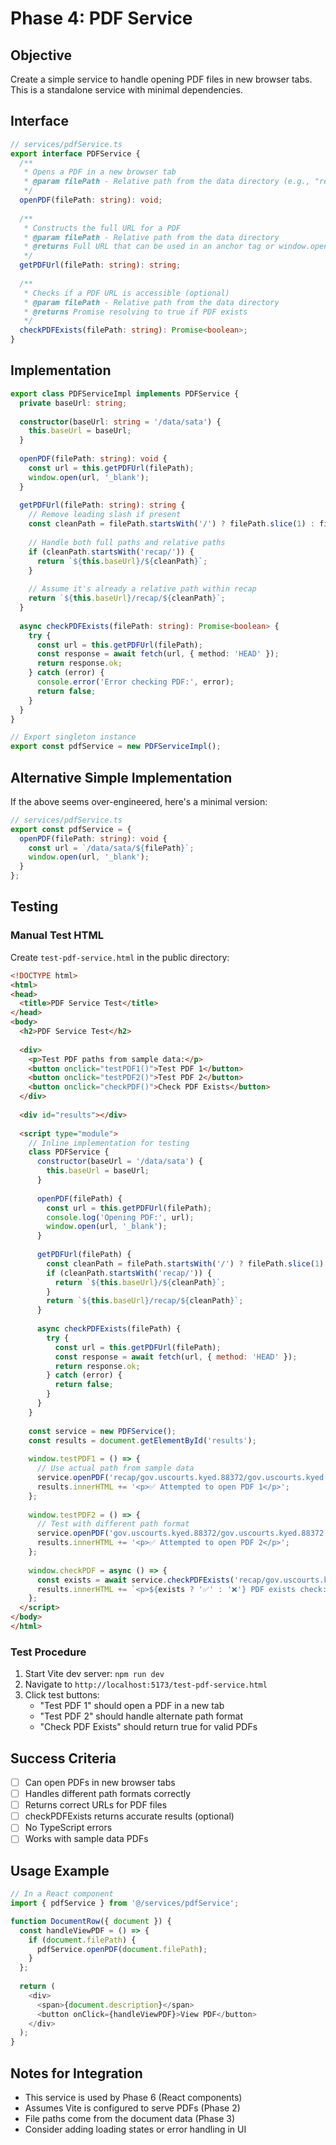 # Phase 4: PDF Service

## Objective

Create a simple service to handle opening PDF files in new browser tabs. This is a standalone service with minimal dependencies.

## Interface

```typescript
// services/pdfService.ts
export interface PDFService {
  /**
   * Opens a PDF in a new browser tab
   * @param filePath - Relative path from the data directory (e.g., "recap/gov.uscourts.nysb.290325/file.pdf")
   */
  openPDF(filePath: string): void;
  
  /**
   * Constructs the full URL for a PDF
   * @param filePath - Relative path from the data directory
   * @returns Full URL that can be used in an anchor tag or window.open
   */
  getPDFUrl(filePath: string): string;
  
  /**
   * Checks if a PDF URL is accessible (optional)
   * @param filePath - Relative path from the data directory
   * @returns Promise resolving to true if PDF exists
   */
  checkPDFExists(filePath: string): Promise<boolean>;
}
```

## Implementation

```typescript
export class PDFServiceImpl implements PDFService {
  private baseUrl: string;
  
  constructor(baseUrl: string = '/data/sata') {
    this.baseUrl = baseUrl;
  }
  
  openPDF(filePath: string): void {
    const url = this.getPDFUrl(filePath);
    window.open(url, '_blank');
  }
  
  getPDFUrl(filePath: string): string {
    // Remove leading slash if present
    const cleanPath = filePath.startsWith('/') ? filePath.slice(1) : filePath;
    
    // Handle both full paths and relative paths
    if (cleanPath.startsWith('recap/')) {
      return `${this.baseUrl}/${cleanPath}`;
    }
    
    // Assume it's already a relative path within recap
    return `${this.baseUrl}/recap/${cleanPath}`;
  }
  
  async checkPDFExists(filePath: string): Promise<boolean> {
    try {
      const url = this.getPDFUrl(filePath);
      const response = await fetch(url, { method: 'HEAD' });
      return response.ok;
    } catch (error) {
      console.error('Error checking PDF:', error);
      return false;
    }
  }
}

// Export singleton instance
export const pdfService = new PDFServiceImpl();
```

## Alternative Simple Implementation

If the above seems over-engineered, here's a minimal version:

```typescript
// services/pdfService.ts
export const pdfService = {
  openPDF(filePath: string): void {
    const url = `/data/sata/${filePath}`;
    window.open(url, '_blank');
  }
};
```

## Testing

### Manual Test HTML

Create `test-pdf-service.html` in the public directory:

```html
<!DOCTYPE html>
<html>
<head>
  <title>PDF Service Test</title>
</head>
<body>
  <h2>PDF Service Test</h2>
  
  <div>
    <p>Test PDF paths from sample data:</p>
    <button onclick="testPDF1()">Test PDF 1</button>
    <button onclick="testPDF2()">Test PDF 2</button>
    <button onclick="checkPDF()">Check PDF Exists</button>
  </div>
  
  <div id="results"></div>
  
  <script type="module">
    // Inline implementation for testing
    class PDFService {
      constructor(baseUrl = '/data/sata') {
        this.baseUrl = baseUrl;
      }
      
      openPDF(filePath) {
        const url = this.getPDFUrl(filePath);
        console.log('Opening PDF:', url);
        window.open(url, '_blank');
      }
      
      getPDFUrl(filePath) {
        const cleanPath = filePath.startsWith('/') ? filePath.slice(1) : filePath;
        if (cleanPath.startsWith('recap/')) {
          return `${this.baseUrl}/${cleanPath}`;
        }
        return `${this.baseUrl}/recap/${cleanPath}`;
      }
      
      async checkPDFExists(filePath) {
        try {
          const url = this.getPDFUrl(filePath);
          const response = await fetch(url, { method: 'HEAD' });
          return response.ok;
        } catch (error) {
          return false;
        }
      }
    }
    
    const service = new PDFService();
    const results = document.getElementById('results');
    
    window.testPDF1 = () => {
      // Use actual path from sample data
      service.openPDF('recap/gov.uscourts.kyed.88372/gov.uscourts.kyed.88372.1.0.pdf');
      results.innerHTML += '<p>✅ Attempted to open PDF 1</p>';
    };
    
    window.testPDF2 = () => {
      // Test with different path format
      service.openPDF('gov.uscourts.kyed.88372/gov.uscourts.kyed.88372.15.0.pdf');
      results.innerHTML += '<p>✅ Attempted to open PDF 2</p>';
    };
    
    window.checkPDF = async () => {
      const exists = await service.checkPDFExists('recap/gov.uscourts.kyed.88372/gov.uscourts.kyed.88372.1.0.pdf');
      results.innerHTML += `<p>${exists ? '✅' : '❌'} PDF exists check: ${exists}</p>`;
    };
  </script>
</body>
</html>
```

### Test Procedure

1. Start Vite dev server: `npm run dev`
2. Navigate to `http://localhost:5173/test-pdf-service.html`
3. Click test buttons:
   - "Test PDF 1" should open a PDF in a new tab
   - "Test PDF 2" should handle alternate path format
   - "Check PDF Exists" should return true for valid PDFs

## Success Criteria

- [ ] Can open PDFs in new browser tabs
- [ ] Handles different path formats correctly
- [ ] Returns correct URLs for PDF files
- [ ] checkPDFExists returns accurate results (optional)
- [ ] No TypeScript errors
- [ ] Works with sample data PDFs

## Usage Example

```typescript
// In a React component
import { pdfService } from '@/services/pdfService';

function DocumentRow({ document }) {
  const handleViewPDF = () => {
    if (document.filePath) {
      pdfService.openPDF(document.filePath);
    }
  };
  
  return (
    <div>
      <span>{document.description}</span>
      <button onClick={handleViewPDF}>View PDF</button>
    </div>
  );
}
```

## Notes for Integration

- This service is used by Phase 6 (React components)
- Assumes Vite is configured to serve PDFs (Phase 2)
- File paths come from the document data (Phase 3)
- Consider adding loading states or error handling in UI